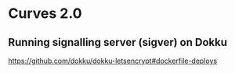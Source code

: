 # Curves 2.0

## Running signalling server (sigver) on Dokku

https://github.com/dokku/dokku-letsencrypt#dockerfile-deploys

